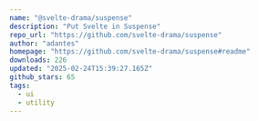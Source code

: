 ```yaml
---
name: "@svelte-drama/suspense"
description: "Put Svelte in Suspense"
repo_url: "https://github.com/svelte-drama/suspense"
author: "adantes"
homepage: "https://github.com/svelte-drama/suspense#readme"
downloads: 226
updated: "2025-02-24T15:39:27.165Z"
github_stars: 65
tags: 
  - ui
  - utility
---
```

